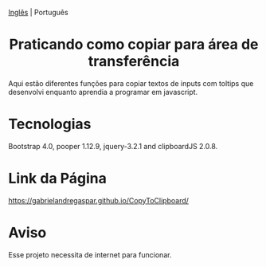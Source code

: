 [Inglês](/README.md) | Português

<h1 align="center">Praticando como copiar para área de transferência</h1>

Aqui estão diferentes funções para copiar textos de inputs com toltips
que desenvolvi enquanto aprendia a programar em javascript.

# Tecnologias

Bootstrap 4.0, pooper 1.12.9, jquery-3.2.1 and clipboardJS 2.0.8.

# Link da Página

https://gabrielandregaspar.github.io/CopyToClipboard/

# Aviso

Esse projeto necessita de internet para funcionar.
 